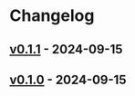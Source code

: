 # Changelog

## [v0.1.1](https://github.com/monochromegane/afa-tui/compare/v0.1.0...v0.1.1) - 2024-09-15

## [v0.1.0](https://github.com/monochromegane/afa-tui/commits/v0.1.0) - 2024-09-15
